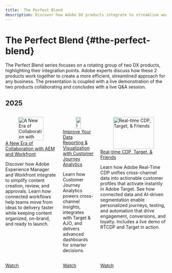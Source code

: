 ```yaml
---
title:  The Perfect Blend
description: Discover how Adobe DX products integrate to streamline workflows, boost efficiency, and deliver smarter business outcomes with live demos and Q&A.
---
```


#  The Perfect Blend {#the-perfect-blend}

The Perfect Blend series focuses on a rotating group of two DX products, highlighting their integration points. Adobe experts discuss how these 2 products work together to create a more efficient, streamlined approach for any business. The presentation is coupled with a live demonstration of the two products collaborating and concludes with a live Q&A session.

## 2025

<!-- CARDS  ****

{cta = Watch}

* 2025/aem-and-workfront.md
* 2025/data-reporting-and-visualization.md
* 2025/rtcdp-target.md

-->
<!-- START CARDS HTML - DO NOT MODIFY BY HAND -->
<div class="columns">
    <div class="column is-half-tablet is-half-desktop is-one-third-widescreen" aria-label="A New Era of Collaboration with AEM and Workfront">
        <div class="card" style="height: 100%; display: flex; flex-direction: column; height: 100%;">
            <div class="card-image">
                <figure class="image x-is-16by9">
                    <a href="2025/aem-and-workfront.md" title="A New Era of Collaboration with AEM and Workfront" target="_blank" rel="referrer">
                        <img class="is-bordered-r-small" src="https://video.tv.adobe.com/v/3475186/?format=jpeg&nocache=1758671389370" alt="A New Era of Collaboration with AEM and Workfront"
                             style="width: 100%; aspect-ratio: 16 / 9; object-fit: cover; overflow: hidden; display: block; margin: auto;">
                    </a>
                </figure>
            </div>
            <div class="card-content is-padded-small" style="display: flex; flex-direction: column; flex-grow: 1; justify-content: space-between;">
                <div class="top-card-content">
                    <p class="headline is-size-6 has-text-weight-bold">
                        <a href="2025/aem-and-workfront.md" target="_blank" rel="referrer" title="A New Era of Collaboration with AEM and Workfront">A New Era of Collaboration with AEM and Workfront</a>
                    </p>
                    <p class="is-size-6">Discover how Adobe Experience Manager and Workfront integrate to simplify content creation, review, and approvals. Learn how connected workflows help teams move from ideas to delivery faster while keeping content organized, on-brand, and ready to launch.</p>
                </div>
                <a href="2025/aem-and-workfront.md" target="_blank" rel="referrer" class="spectrum-Button spectrum-Button--outline spectrum-Button--primary spectrum-Button--sizeM" style="align-self: flex-start; margin-top: 1rem;">
                    <span class="spectrum-Button-label has-no-wrap has-text-weight-bold">Watch</span>
                </a>
            </div>
        </div>
    </div>
    <div class="column is-half-tablet is-half-desktop is-one-third-widescreen" aria-label="Improve Your Data Reporting & Visualization with Customer Journey Analytics">
        <div class="card" style="height: 100%; display: flex; flex-direction: column; height: 100%;">
            <div class="card-image">
                <figure class="image x-is-16by9">
                    <a href="2025/data-reporting-and-visualization.md" title="Improve Your Data Reporting & Visualization with Customer Journey Analytics" target="_blank" rel="referrer">
                        <img class="is-bordered-r-small" src="https://video.tv.adobe.com/v/3475187/?format=jpeg&nocache=1758671389367" alt="Improve Your Data Reporting & Visualization with Customer Journey Analytics"
                             style="width: 100%; aspect-ratio: 16 / 9; object-fit: cover; overflow: hidden; display: block; margin: auto;">
                    </a>
                </figure>
            </div>
            <div class="card-content is-padded-small" style="display: flex; flex-direction: column; flex-grow: 1; justify-content: space-between;">
                <div class="top-card-content">
                    <p class="headline is-size-6 has-text-weight-bold">
                        <a href="2025/data-reporting-and-visualization.md" target="_blank" rel="referrer" title="Improve Your Data Reporting & Visualization with Customer Journey Analytics">Improve Your Data Reporting & Visualization with Customer Journey Analytics</a>
                    </p>
                    <p class="is-size-6">Learn how Customer Journey Analytics powers cross-channel insights, integrates with Target & AJO, and delivers advanced dashboards for smarter decisions.</p>
                </div>
                <a href="2025/data-reporting-and-visualization.md" target="_blank" rel="referrer" class="spectrum-Button spectrum-Button--outline spectrum-Button--primary spectrum-Button--sizeM" style="align-self: flex-start; margin-top: 1rem;">
                    <span class="spectrum-Button-label has-no-wrap has-text-weight-bold">Watch</span>
                </a>
            </div>
        </div>
    </div>
    <div class="column is-half-tablet is-half-desktop is-one-third-widescreen" aria-label="Real-time CDP, Target, & Friends">
        <div class="card" style="height: 100%; display: flex; flex-direction: column; height: 100%;">
            <div class="card-image">
                <figure class="image x-is-16by9">
                    <a href="2025/rtcdp-target.md" title="Real-time CDP, Target, & Friends" target="_blank" rel="referrer">
                        <img class="is-bordered-r-small" src="https://video.tv.adobe.com/v/3475185/?format=jpeg&nocache=1758671389360" alt="Real-time CDP, Target, & Friends"
                             style="width: 100%; aspect-ratio: 16 / 9; object-fit: cover; overflow: hidden; display: block; margin: auto;">
                    </a>
                </figure>
            </div>
            <div class="card-content is-padded-small" style="display: flex; flex-direction: column; flex-grow: 1; justify-content: space-between;">
                <div class="top-card-content">
                    <p class="headline is-size-6 has-text-weight-bold">
                        <a href="2025/rtcdp-target.md" target="_blank" rel="referrer" title="Real-time CDP, Target, & Friends">Real-time CDP, Target, & Friends</a>
                    </p>
                    <p class="is-size-6">Learn how Adobe Real-Time CDP unifies cross-channel data into actionable customer profiles that activate instantly in Adobe Target. See how connected data and AI-driven segmentation enable personalized journeys, testing, and automation that drive engagement, conversions, and loyalty. Includes a live demo of RTCDP and Target in action.</p>
                </div>
                <a href="2025/rtcdp-target.md" target="_blank" rel="referrer" class="spectrum-Button spectrum-Button--outline spectrum-Button--primary spectrum-Button--sizeM" style="align-self: flex-start; margin-top: 1rem;">
                    <span class="spectrum-Button-label has-no-wrap has-text-weight-bold">Watch</span>
                </a>
            </div>
        </div>
    </div>
</div>
<!-- END CARDS HTML - DO NOT MODIFY BY HAND -->
